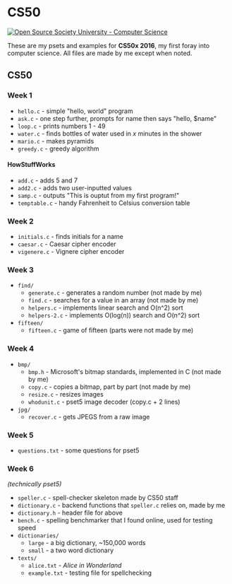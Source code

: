 # CS50

<a href="https://github.com/open-source-society/computer-science">
<img alt="Open Source Society University - Computer Science" src="https://img.shields.io/badge/OSSU-computer--science-blue.svg">
</a>

These are my psets and examples for **CS50x 2016**, my first foray into computer science. All files are made by me except when noted.

## CS50

### Week 1
* `hello.c` - simple "hello, world" program
* `ask.c` - one step further, prompts for name then says "hello, $name"
* `loop.c` - prints numbers 1 - 49
* `water.c` - finds bottles of water used in *x* minutes in the shower
* `mario.c` - makes pyramids
* `greedy.c` - greedy algorithm

#### HowStuffWorks
* `add.c` - adds 5 and 7
* `add2.c` - adds two user-inputted values
* `samp.c` - outputs "This is ouptut from my first program!"
* `temptable.c` - handy Fahrenheit to Celsius conversion table

### Week 2
* `initials.c` - finds initials for a name
* `caesar.c` - Caesar cipher encoder
* `vigenere.c` - Vignere cipher encoder

### Week 3
* `find/`
  * `generate.c` - generates a random number (not made by me)
  * `find.c` - searches for a value in an array (not made by me)
  * `helpers.c` - implements linear search and O(n^2) sort
  * `helpers-2.c` - implements O(log(n)) search and O(n^2) sort
* `fifteen/`
  * `fifteen.c` - game of fifteen (parts were not made by me)

### Week 4
* `bmp/`
  * `bmp.h` - Microsoft's bitmap standards, implemented in C (not made by me)
  * `copy.c` - copies a bitmap, part by part (not made by me)
  * `resize.c` - resizes images
  * `whodunit.c` - pset5 image decoder (copy.c + 2 lines)
* `jpg/`
  * `recover.c` - gets JPEGS from a raw image

### Week 5
* `questions.txt` - some questions for pset5

### Week 6
*(technically pset5)*
* `speller.c` - spell-checker skeleton made by CS50 staff
* `dictionary.c` - backend functions that `speller.c` relies on, made by me
* `dictionary.h` - header file for above
* `bench.c` - spelling benchmarker that I found online, used for testing speed
* `dictionaries/`
    * `large` - a big dictionary, ~150,000 words
    * `small` - a two word dictionary
* `texts/`
    * `alice.txt` - *Alice in Wonderland*
    * `example.txt` - testing file for spellchecking
